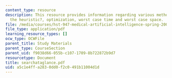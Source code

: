 ```yaml
---
content_type: resource
description: This resource provides information regarding various methods, their guarantee,
  the heuristic?, optimization, worst case time and worst case space.
file: /media/courses/hst-947-medical-artificial-intelligence-spring-2005/a5c1e4ffa2830dd0f2c0491b11004d1d_searchataglance.pdf
file_type: application/pdf
learning_resource_types: []
ocw_type: OCWFile
parent_title: Study Materials
parent_type: CourseSection
parent_uid: f9038d66-055b-c107-1709-8b722872b9d7
resourcetype: Document
title: searchataglance.pdf
uid: a5c1e4ff-a283-0dd0-f2c0-491b11004d1d
---
```

